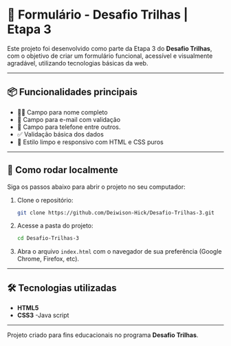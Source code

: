 # 🧾 Formulário - Desafio Trilhas | Etapa 3

Este projeto foi desenvolvido como parte da Etapa 3 do **Desafio Trilhas**, com o objetivo de criar um formulário funcional, acessível e visualmente agradável, utilizando tecnologias básicas da web.

---

## 📦 Funcionalidades principais

- 🧍‍♂️ Campo para nome completo  
- 📧 Campo para e-mail com validação  
- 📱 Campo para telefone  entre outros.
- ✅ Validação básica dos dados  
- 🎨 Estilo limpo e responsivo com HTML e CSS puros

---

## 🚀 Como rodar localmente

Siga os passos abaixo para abrir o projeto no seu computador:

1. Clone o repositório:
   ```bash
   git clone https://github.com/Deiwison-Hick/Desafio-Trilhas-3.git
   ```

2. Acesse a pasta do projeto:
   ```bash
   cd Desafio-Trilhas-3
   ```

3. Abra o arquivo `index.html` com o navegador de sua preferência (Google Chrome, Firefox, etc).

---

## 🛠️ Tecnologias utilizadas

- **HTML5**  
- **CSS3**
-Java script

---


Projeto criado para fins educacionais no programa **Desafio Trilhas**.

